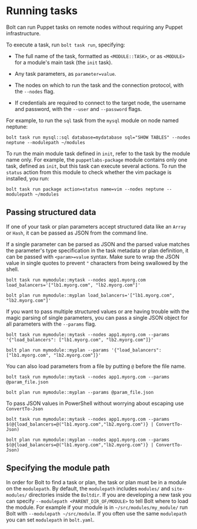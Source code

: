 # Running tasks

Bolt can run Puppet tasks on remote nodes without requiring any Puppet infrastructure. 

To execute a task, run `bolt task run`, specifying:

-   The full name of the task, formatted as `<MODULE::TASK>`, or as `<MODULE>` for a module's main task \(the `init` task\).

-   Any task parameters, as `parameter=value`.

-   The nodes on which to run the task and the connection protocol, with the `--nodes` flag.

-   If credentials are required to connect to the target node, the username and password, with the `--user` and `--password` flags.


For example, to run the `sql` task from the `mysql` module on node named neptune:

```
bolt task run mysql::sql database=mydatabase sql="SHOW TABLES" --nodes neptune --modulepath ~/modules
```

To run the main module task defined in `init`, refer to the task by the module name only. For example, the `puppetlabs-package` module contains only one task, defined as `init`, but this task can execute several actions. To run the `status` action from this module to check whether the vim package is installed, you run:

```
bolt task run package action=status name=vim --nodes neptune --modulepath ~/modules
```

## Passing structured data

If one of your task or plan parameters accept structured data like an `Array` or
`Hash`, it can be passed as JSON from the command line.

If a single parameter can be parsed as JSON and the parsed value matches the
parameter's type specification in the task metadata or plan definition, it can be passed with
`<param>=value` syntax. Make sure to wrap the JSON value in single quotes to
prevent `"` characters from being swallowed by the shell.

```
bolt task run mymodule::mytask --nodes app1.myorg.com load_balancers='["lb1.myorg.com", "lb2.myorg.com"]'
```

```
bolt plan run mymodule::myplan load_balancers='["lb1.myorg.com", "lb2.myorg.com"]'
```

If you want to pass multiple structured values or are having trouble with the
magic parsing of single parameters, you can pass a single JSON object for all
parameters with the `--params` flag.

```
bolt task run mymodule::mytask --nodes app1.myorg.com --params '{"load_balancers": ["lb1.myorg.com", "lb2.myorg.com"]}'
```

```
bolt plan run mymodule::myplan --params '{"load_balancers": ["lb1.myorg.com", "lb2.myorg.com"]}'
```

You can also load parameters from a file by putting `@` before the file name.

```
bolt task run mymodule::mytask --nodes app1.myorg.com --params @param_file.json
```

```
bolt plan run mymodule::myplan --params @param_file.json
```

To pass JSON values in PowerShell without worrying about escaping use `ConvertTo-Json`

```
bolt task run mymodule::mytask --nodes app1.myorg.com --params $(@{load_balancers=@("lb1.myorg.com","lb2.myorg.com")} | ConvertTo-Json)
```

```
bolt plan run mymodule::myplan --nodes app1.myorg.com --params $(@{load_balancers=@("lb1.myorg.com","lb2.myorg.com")} | ConvertTo-Json)
```

## Specifying the module path

In order for Bolt to find a task or plan, the task or plan must be in a module on the `modulepath`. By
default, the `modulepath` includes `modules/` and `site-modules/` directories inside the
`Boltdir`. If you are developing a new task you can specify `--modulepath
<PARENT_DIR_OF/MODULE>` to tell Bolt where to load the module. For example if
your module is in `~/src/modules/my_module/` run Bolt with `--modulepath
~/src/module`. If you often use the same `modulepath` you can set `modulepath` in
`bolt.yaml`.
